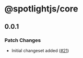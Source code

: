 # @spotlightjs/core

## 0.0.1

### Patch Changes

- Initial changeset added ([#21](https://github.com/getsentry/spotlight/pull/21))
